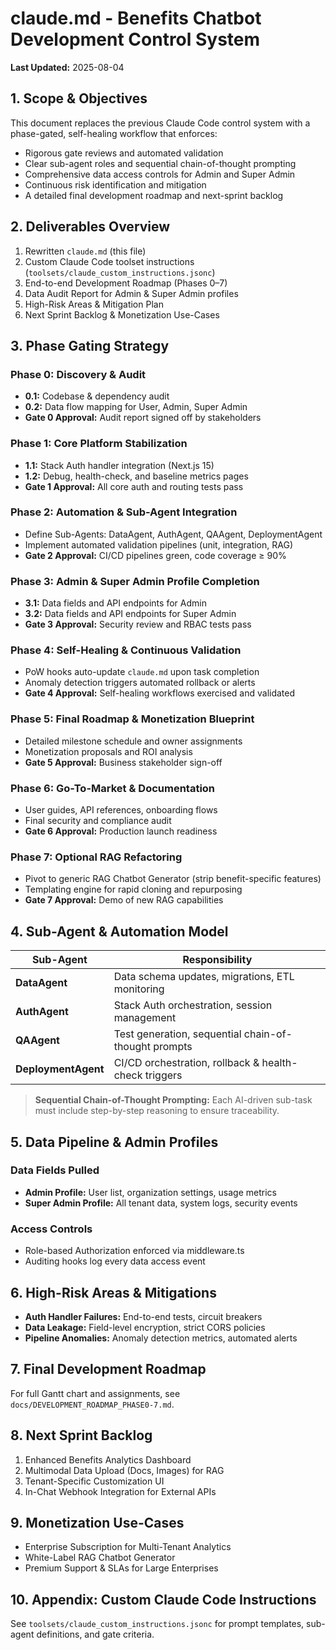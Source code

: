 # claude.md - Benefits Chatbot Development Control System

**Last Updated:** 2025-08-04

## 1. Scope & Objectives
This document replaces the previous Claude Code control system with a phase-gated, self-healing workflow that enforces:
- Rigorous gate reviews and automated validation
- Clear sub-agent roles and sequential chain-of-thought prompting
- Comprehensive data access controls for Admin and Super Admin
- Continuous risk identification and mitigation
- A detailed final development roadmap and next-sprint backlog

## 2. Deliverables Overview
1. Rewritten `claude.md` (this file)
2. Custom Claude Code toolset instructions (`toolsets/claude_custom_instructions.jsonc`)
3. End-to-end Development Roadmap (Phases 0–7)
4. Data Audit Report for Admin & Super Admin profiles
5. High-Risk Areas & Mitigation Plan
6. Next Sprint Backlog & Monetization Use-Cases

## 3. Phase Gating Strategy
### Phase 0: Discovery & Audit
- **0.1:** Codebase & dependency audit
- **0.2:** Data flow mapping for User, Admin, Super Admin
- **Gate 0 Approval:** Audit report signed off by stakeholders

### Phase 1: Core Platform Stabilization
- **1.1:** Stack Auth handler integration (Next.js 15)
- **1.2:** Debug, health-check, and baseline metrics pages
- **Gate 1 Approval:** All core auth and routing tests pass

### Phase 2: Automation & Sub-Agent Integration
- Define Sub-Agents: DataAgent, AuthAgent, QAAgent, DeploymentAgent
- Implement automated validation pipelines (unit, integration, RAG)
- **Gate 2 Approval:** CI/CD pipelines green, code coverage ≥ 90%

### Phase 3: Admin & Super Admin Profile Completion
- **3.1:** Data fields and API endpoints for Admin
- **3.2:** Data fields and API endpoints for Super Admin
- **Gate 3 Approval:** Security review and RBAC tests pass

### Phase 4: Self-Healing & Continuous Validation
- PoW hooks auto-update `claude.md` upon task completion
- Anomaly detection triggers automated rollback or alerts
- **Gate 4 Approval:** Self-healing workflows exercised and validated

### Phase 5: Final Roadmap & Monetization Blueprint
- Detailed milestone schedule and owner assignments
- Monetization proposals and ROI analysis
- **Gate 5 Approval:** Business stakeholder sign-off

### Phase 6: Go-To-Market & Documentation
- User guides, API references, onboarding flows
- Final security and compliance audit
- **Gate 6 Approval:** Production launch readiness

### Phase 7: Optional RAG Refactoring
- Pivot to generic RAG Chatbot Generator (strip benefit-specific features)
- Templating engine for rapid cloning and repurposing
- **Gate 7 Approval:** Demo of new RAG capabilities

## 4. Sub-Agent & Automation Model
| Sub-Agent       | Responsibility                                          |
|-----------------|---------------------------------------------------------|
| **DataAgent**   | Data schema updates, migrations, ETL monitoring         |
| **AuthAgent**   | Stack Auth orchestration, session management           |
| **QAAgent**     | Test generation, sequential chain-of-thought prompts    |
| **DeploymentAgent** | CI/CD orchestration, rollback & health-check triggers |

> **Sequential Chain-of-Thought Prompting:**
> Each AI-driven sub-task must include step-by-step reasoning to ensure traceability.

## 5. Data Pipeline & Admin Profiles
### Data Fields Pulled
- **Admin Profile:** User list, organization settings, usage metrics
- **Super Admin Profile:** All tenant data, system logs, security events

### Access Controls
- Role-based Authorization enforced via middleware.ts
- Auditing hooks log every data access event

## 6. High-Risk Areas & Mitigations
- **Auth Handler Failures:** End-to-end tests, circuit breakers
- **Data Leakage:** Field-level encryption, strict CORS policies
- **Pipeline Anomalies:** Anomaly detection metrics, automated alerts

## 7. Final Development Roadmap
For full Gantt chart and assignments, see `docs/DEVELOPMENT_ROADMAP_PHASE0-7.md`.

## 8. Next Sprint Backlog
1. Enhanced Benefits Analytics Dashboard
2. Multimodal Data Upload (Docs, Images) for RAG
3. Tenant-Specific Customization UI
4. In-Chat Webhook Integration for External APIs

## 9. Monetization Use-Cases
- Enterprise Subscription for Multi-Tenant Analytics
- White-Label RAG Chatbot Generator
- Premium Support & SLAs for Large Enterprises

## 10. Appendix: Custom Claude Code Instructions
See `toolsets/claude_custom_instructions.jsonc` for prompt templates, sub-agent definitions, and gate criteria.
